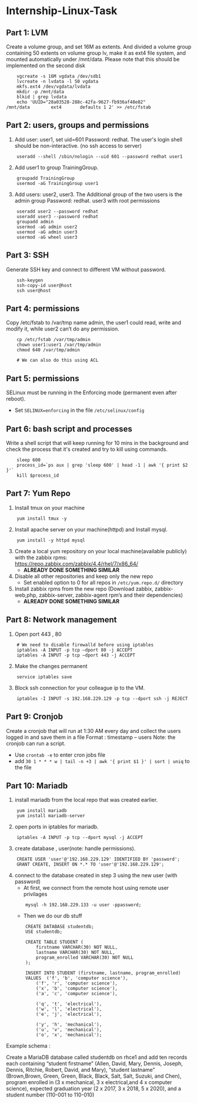 # Internship-Linux-Task
## Part 1: LVM 

Create a volume group, and set 16M as extents. And divided a volume group containing 50 extents on volume group lv, make it as ext4 file system, and mounted automatically under /mnt/data. Please note that this should be implemented on the second disk
```
	vgcreate -s 16M vgdata /dev/sdb1
	lvcreate -n lvdata -l 50 vgdata
	mkfs.ext4 /dev/vgdata/lvdata
	mkdir -p /mnt/data
	blkid | grep lvdata
	echo 'UUID="28a03528-288c-42fa-9627-fb936af48e82"           /mnt/data        ext4       defaults 1 2' >> /etc/fstab
```

## Part 2: users, groups and permissions 

1. Add user: user1, set uid=601 Password: redhat. The user's login shell should be non-interactive. (no ssh access to server)
```
	useradd --shell /sbin/nologin --uid 601 --password redhat user1
```
2. Add user1 to group TrainingGroup.
```
	groupadd TrainingGroup
	usermod -aG TrainingGroup user1
```
3. Add users: user2, user3. The Additional group of the two users is the admin group Password: redhat. user3 with root permissions
```
	useradd user2 --password redhat
	useradd user3 --password redhat
	groupadd admin
	usermod -aG admin user2
	usermod -aG admin user3
	usermod -aG wheel user3
```

## Part 3: SSH 

Generate SSH key and connect to different VM without password.
```
	ssh-keygen
	ssh-copy-id user@host
	ssh user@host
```

## Part 4: permissions

Copy /etc/fstab to /var/tmp name admin, the user1 could read, write and modify it, while user2 can’t do any permission.
```
	cp /etc/fstab /var/tmp/admin
	chown user1:user1 /var/tmp/admin
	chmod 640 /var/tmp/admin

	# We can also do this using ACL
```

## Part 5: permissions

SELinux must be running in the Enforcing mode (permanent even after reboot).
* Set `SELINUX=enforcing` in the file `/etc/selinux/config`

## Part 6: bash script and processes

Write a shell script that will keep running for 10 mins in the background and check the process that it's created and try to kill using commands.
```
	sleep 600
	process_id=`ps aux | grep 'sleep 600' | head -1 | awk '{ print $2 }'`
	kill $process_id
```

## Part 7: Yum Repo

1. Install tmux on your machine
```
	yum install tmux -y
```
2. Install apache server on your machine(httpd) and  Install mysql. 
```
	yum install -y httpd mysql
```
3. Create a local yum repository on your local machine(available publicly) with the zabbix rpms: https://repo.zabbix.com/zabbix/4.4/rhel/7/x86_64/
	* **ALREADY DONE SOMETHING SIMILAR**
4. Disable all other repositories and keep only the new repo       
	* Set enabled option to 0 for all repos in `/etc/yum.repo.d/` directory
5. Install zabbix rpms from the new repo (Download zabbix, zabbix-web,php, zabbix-server, zabbix-agent rpm’s and their dependencies)
	* **ALREADY DONE SOMETHING SIMILAR**

## Part 8: Network management

1. Open port 443 , 80
```
	# We need to disable firewalld before using iptables
	iptables -A INPUT -p tcp –dport 80 -j ACCEPT
	iptables -A INPUT -p tcp –dport 443 -j ACCEPT
```
2. Make the changes permanent
```
	service iptables save
```
3. Block ssh connection for your colleague ip to the VM.
```
	iptables -I INPUT -s 192.168.229.129 -p tcp --dport ssh -j REJECT
```

## Part 9: Cronjob

Create a cronjob that will run at 1:30 AM every day and collect the users logged in and save them in a file
Format : timestamp – users
Note: the cronjob can run a script.
* Use `crontab -e` to enter cron jobs file
* add `30 1 * * * w | tail -n +3 | awk '{ print $1 }' | sort | uniq` to the file

## Part 10: Mariadb  

1. install mariadb from the local repo that was created earlier.
```
	yum install mariadb
	yum install mariadb-server
```
2. open ports in iptables for mariadb.
```
	iptables -A INPUT -p tcp --dport mysql -j ACCEPT
```
3. create database , user(note: handle permissions).
```
	CREATE USER 'user'@'192.168.229.129' IDENTIFIED BY 'password';
	GRANT CREATE, INSERT ON *.* TO 'user'@'192.168.229.129';
```
4. connect to the database created in step 3 using the new user (with password)
	* At first, we connect from the remote host using remote user privilages
	```
		mysql -h 192.168.229.133 -u user -ppassword;
	```
	* Then we do our db stuff
	```
		CREATE DATABASE studentdb;
		USE studentdb;
		
		CREATE TABLE STUDENT ( 
			firstname VARCHAR(30) NOT NULL,
			lastname VARCHAR(30) NOT NULL,
			program_enrolled VARCHAR(30) NOT NULL
		);
		
		INSERT INTO STUDENT (firstname, lastname, program_enrolled)
		VALUES	('f', 'b', 'computer science'),
			('f', 'r', 'computer science'),
			('x', 'b', 'computer science'),
			('a', 'c', 'computer science'),
			
			('q', 't', 'electrical'),
			('w', 'l', 'electrical'),
			('e', 'j', 'electrical'),
			
			('y', 'h', 'mechanical'),
			('u', 'v', 'mechanical'),
			('o', 'x', 'mechanical');
	```

Example schema : 

Create a MariaDB database called studentdb on rhce1 and add ten records each containing “student firstname” (Allen, David, Mary, Dennis, Joseph, Dennis, Ritchie, Robert, David, and Mary), “student lastname” (Brown,Brown, Green, Green, Black, Black, Salt, Salt, Suzuki, and Chen), program enrolled in (3 x mechanical, 3 x electrical,and 4 x computer science), expected graduation year (2 x 2017, 3 x 2018, 5 x 2020), and a student number (110-001 to 110-010) 
